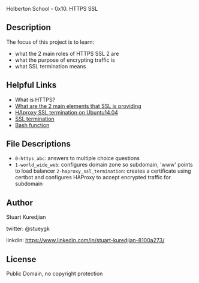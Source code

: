 Holberton School - 0x10. HTTPS SSL
## Description

The focus of this project is to learn:
* what the 2 main roles of HTTPS SSL 2 are
* what the purpose of encrypting traffic is
* what SSL termination means

## Helpful Links
* <a hef="https://www.instantssl.com/ssl-certificate-products/https.html">What is HTTPS?</a>
* <a href="https://www.sslshopper.com/why-ssl-the-purpose-of-using-ssl-certificates.html">What are the 2 main elements that SSL is providing<a/>
* <a href="https://www.digitalocean.com/community/tutorials/how-to-secure-haproxy-with-let-s-encrypt-on-ubuntu-14-04">HAproxy SSL termination on Ubuntu14.04</a>
* <a href="https://en.wikipedia.org/wiki/TLS_termination_proxy">SSL termination</a>
* <a href="http://tldp.org/LDP/abs/html/complexfunct.html">Bash function</a>

## File Descriptions
- `0-https_abc`: answers to multiple choice questions
- `1-world_wide_web`: configures domain zone so subdomain, 'www' points to load balancer
  `2-haproxy_ssl_termination`: creates a certificate using certbot and configures HAProxy to accept encrypted traffic for subdomain

## Author
Stuart Kuredjian

twitter: @stueygk

linkdin: https://www.linkedin.com/in/stuart-kuredjian-8100a273/

## License
Public Domain, no copyright protection